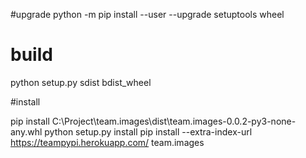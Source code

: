#upgrade
python -m pip install --user --upgrade setuptools wheel

# build
python setup.py sdist bdist_wheel

#install 

pip install C:\Project\team.images\dist\team.images-0.0.2-py3-none-any.whl
python setup.py install
pip install --extra-index-url https://teampypi.herokuapp.com/ team.images
